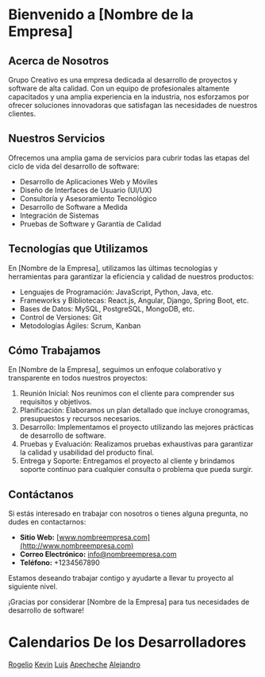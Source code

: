 # Bienvenido a [Nombre de la Empresa]

## Acerca de Nosotros

Grupo Creativo es una empresa dedicada al desarrollo de proyectos y software de alta calidad. Con un equipo de profesionales altamente capacitados y una amplia experiencia en la industria, nos esforzamos por ofrecer soluciones innovadoras que satisfagan las necesidades de nuestros clientes.

## Nuestros Servicios

Ofrecemos una amplia gama de servicios para cubrir todas las etapas del ciclo de vida del desarrollo de software:

- Desarrollo de Aplicaciones Web y Móviles
- Diseño de Interfaces de Usuario (UI/UX)
- Consultoría y Asesoramiento Tecnológico
- Desarrollo de Software a Medida
- Integración de Sistemas
- Pruebas de Software y Garantía de Calidad

## Tecnologías que Utilizamos

En [Nombre de la Empresa], utilizamos las últimas tecnologías y herramientas para garantizar la eficiencia y calidad de nuestros productos:

- Lenguajes de Programación: JavaScript, Python, Java, etc.
- Frameworks y Bibliotecas: React.js, Angular, Django, Spring Boot, etc.
- Bases de Datos: MySQL, PostgreSQL, MongoDB, etc.
- Control de Versiones: Git
- Metodologías Ágiles: Scrum, Kanban

## Cómo Trabajamos

En [Nombre de la Empresa], seguimos un enfoque colaborativo y transparente en todos nuestros proyectos:

1. Reunión Inicial: Nos reunimos con el cliente para comprender sus requisitos y objetivos.
2. Planificación: Elaboramos un plan detallado que incluye cronogramas, presupuestos y recursos necesarios.
3. Desarrollo: Implementamos el proyecto utilizando las mejores prácticas de desarrollo de software.
4. Pruebas y Evaluación: Realizamos pruebas exhaustivas para garantizar la calidad y usabilidad del producto final.
5. Entrega y Soporte: Entregamos el proyecto al cliente y brindamos soporte continuo para cualquier consulta o problema que pueda surgir.

## Contáctanos

Si estás interesado en trabajar con nosotros o tienes alguna pregunta, no dudes en contactarnos:

- **Sitio Web:** [www.nombreempresa.com](http://www.nombreempresa.com)
- **Correo Electrónico:** info@nombreempresa.com
- **Teléfono:** +1234567890

Estamos deseando trabajar contigo y ayudarte a llevar tu proyecto al siguiente nivel.

¡Gracias por considerar [Nombre de la Empresa] para tus necesidades de desarrollo de software!


# Calendarios De los Desarrolladores

[Rogelio](https://calendar.google.com/calendar/embed?src=651540a144945b333dcf9c0ce775fbf4106d274302e7361e0a67cbdc4d3af59f%40group.calendar.google.com&ctz=America%2FHavana)
[Kevin](https://calendar.google.com/calendar/embed?src=00436562c85fda9bc08b73a4932f4df248e0553eee7b8b4cd27f37b6e5ddc65c%40group.calendar.google.com&ctz=America%2FHavana)
[Luis](https://calendar.google.com/calendar/embed?src=ad4f0db7afc2c370de0b2614de0a361c4cf32a4a4777c1a61a1c76f4693c6e71%40group.calendar.google.com&ctz=America%2FHavana)
[Apecheche](https://calendar.google.com/calendar/embed?src=b4d1a2d3e7f02217c859836aad7fe68a3c7dafcd8a57211ce63d1a50b4229461%40group.calendar.google.com&ctz=America%2FHavana)
[Alejandro](https://calendar.google.com/calendar/embed?src=cbfb2510509066cb9c6a598ed40fd4892270d984cb14dbaefbaa8a02cbf4285a%40group.calendar.google.com&ctz=America%2FHavana)
